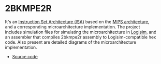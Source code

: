 # 2BKMPE2R

It's an [Instruction Set Architecture (ISA)](https://en.wikipedia.org/wiki/Instruction_set_architecture) based on the [MIPS architecture](https://en.wikipedia.org/wiki/MIPS_architecture), and a corresponding microarchitecture implementation. The project includes simulation files for simulating the microarchitecture in [Logisim](http://www.cburch.com/logisim/), and an assembler that compiles 2bkmpe2r assembly to Logisim-compatible hex code. Also present are detailed diagrams of the microarchitecture implementation.

- [Source code](https://github.com/paglobal/2bkmpe2r-microprocessor)
